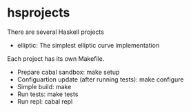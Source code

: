 # hsprojects
There are several Haskell projects 
- elliptic: The simplest elliptic curve implementation

Each project has its own Makefile.

- Prepare cabal sandbox: make setup
- Configuartion update (after running tests): make configure
- Simple build: make
- Run tests: make tests
- Run repl: cabal repl